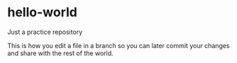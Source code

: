 # hello-world
Just a practice repository

This is how you edit a file in a branch so you can later commit your changes and share with the rest of the world.
